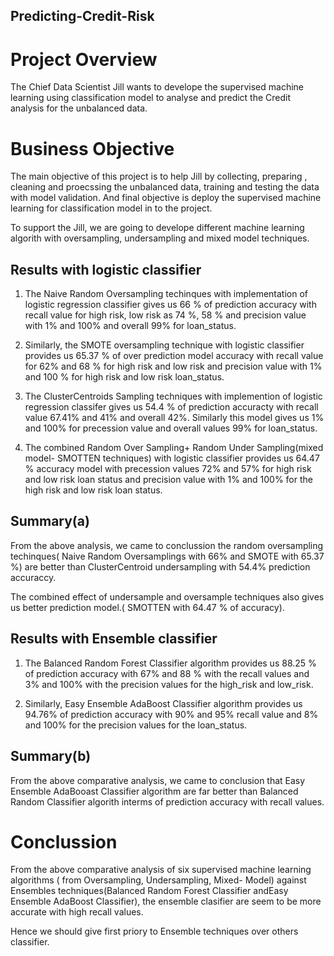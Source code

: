 ## Predicting-Credit-Risk

# Project Overview

The Chief Data Scientist Jill wants to develope the supervised machine learning using classification model to analyse and predict the Credit analysis for the unbalanced data. 

# Business Objective
The main objective of this project is to help Jill by collecting, preparing , cleaning  and proecssing the unbalanced data, training and testing the data with model validation. And final objective is deploy the supervised machine learning for classification model in to the project. 

To support the Jill, we are going to develope different machine learning algorith with oversampling, undersampling and mixed model techniques.


## Results with logistic classifier
1. The Naive Random Oversampling techinques with implementation of logistic regression classifier gives us 66 % of prediction accuracy with recall value for high risk, low risk as 74 %, 58 % and precision value with 1% and 100% and overall 99% for loan_status.

2. Similarly, the SMOTE oversampling technique with logistic classifier provides us 65.37 % of over prediction model accuracy with recall value for 62% and 68 % for high risk and low risk  and precision value with 1% and 100 % for high risk and low risk loan_status.

3. The ClusterCentroids Sampling techniques with implemention of logistic regression classifer gives us 54.4 % of prediction accuracty with recall value 67.41% and 41% and overall 42%. Similarly this model gives us 1% and 100% for precession value and overall values 99% for loan_status.

4. The combined Random Over Sampling+ Random Under Sampling(mixed model- SMOTTEN techniques) with logistic classifier provides us 64.47 % accuracy model with precession values 72% and 57% for high risk and low risk loan status and precision value with 1% and 100% for the high risk and low risk loan status.


## Summary(a)
 From the above analysis, we came to conclussion the random oversampling techinques( Naive Random Oversamplings with 66% and SMOTE with 65.37 %) are better than ClusterCentroid undersampling with 54.4% prediction accuraccy.
 
The combined effect of undersample and oversample techniques also gives us better prediction model.( SMOTTEN with 64.47 % of accuracy).


## Results with Ensemble classifier

1. The Balanced Random Forest Classifier algorithm provides us 88.25 % of prediction accuracy with 67% and 88 % with the recall values and 3% and 100% with the precision values for the high_risk and low_risk.

2. Similarly, Easy Ensemble AdaBoost Classifier algorithm provides us 94.76% of prediction accuracy with 90% and 95% recall value and 8% and 100% for the precision values for the loan_status.

## Summary(b)
From the above comparative analysis, we came to conclusion that Easy Ensemble AdaBooast Classifier algorithm are far better than Balanced Random Classifier algorith interms of prediction accuracy with recall values.


# Conclussion

From the above comparative analysis of six supervised machine learning algorithms ( from Oversampling, Undersampling, Mixed- Model) against Ensembles techniques(Balanced Random Forest Classifier andEasy Ensemble AdaBoost Classifier), the ensemble clasifier are seem to be more accurate with high recall values.

Hence we should give first priory to Ensemble techniques over others classifier.
